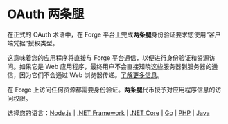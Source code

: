 # OAuth 两条腿

在正式的 OAuth 术语中，在 Forge 平台上完成**两条腿**身份验证要求您使用“客户端凭据”授权类型。

这意味着您的应用程序将直接与 Forge 平台通信，以便进行身份验证和资源访问。如果它是 Web 应用程序，最终用户不会直接知晓这些服务器到服务器的通信，因为它们不会通过 Web 浏览器传递。[了解更多信息](https://forge.autodesk.com/en/docs/oauth/v2/overview/basics/)。

在 Forge 上访问任何资源都需要身份验证。**两条腿**代币授予对应用程序信息的访问权限。

选择您的语言：[Node.js](/zh-CN/oauth/2legged/nodejs) | [.NET Framework](/zh-CN/oauth/2legged/net) | [.NET Core](/zh-CN/oauth/2legged/netcore) | [Go](/zh-CN/oauth/2legged/go) | [PHP](/zh-CN/oauth/2legged/php) | [Java](/zh-CN/oauth/2legged/java)

